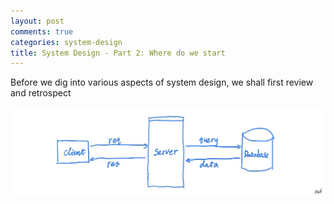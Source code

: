 ```yaml
---
layout: post
comments: true
categories: system-design
title: System Design - Part 2: Where do we start
---
```

Before we dig into various aspects of system design, we shall first review and retrospect 

![A Simple System Design to Start](assets/5DE69707-4217-43FB-A7DF-C9ED96E0A99E.jpeg)
<!--stackedit_data:
eyJoaXN0b3J5IjpbLTQ0NzUwMDIxMiwtMTA4NTgyNjE1LC0xMD
g1ODI2MTUsLTY4NTkyNDYzN119
-->